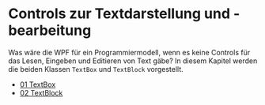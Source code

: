 # Controls zur Textdarstellung und -bearbeitung

Was wäre die WPF für ein Programmiermodell, wenn es keine Controls für das Lesen, Eingeben und Editieren von Text gäbe? In diesem Kapitel werden die beiden Klassen `TextBox` und `TextBlock` vorgestellt. 

* [01 TextBox](01%20TextBox)
* [02 TextBlock](01%20TextBlock)

